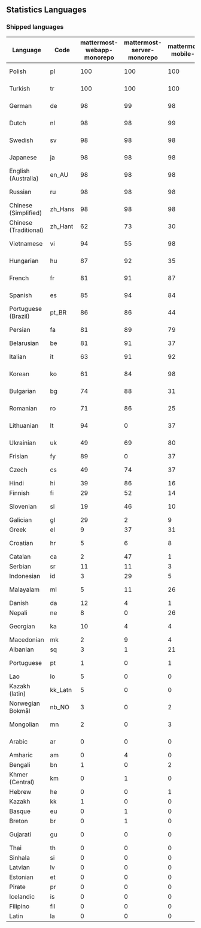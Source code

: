 ## Statistics Languages ##
###  Shipped languages  ###
|Language|Code|mattermost-webapp-monorepo|mattermost-server-monorepo|mattermost-mobile-v2|mattermost-desktop|mattermost-playbooks-webapp|calls-webapp|Total|Last Modified|
|---|---|---|---|---|---|---|---|---|---|
|Polish|pl| 100| 100| 100| 100| 0| 100| 100|2023-10-04T20:46:33.930229Z|
|Turkish|tr| 100| 100| 100| 100| 0| 100| 100|2023-10-04T20:07:05.315973Z|
|German|de| 98| 99| 98| 100| 0| 100| 99|2023-10-04T06:03:30.731827Z|
|Dutch|nl| 98| 98| 99| 100| 0| 100| 99|2023-10-05T19:47:58.493234Z|
|Swedish|sv| 98| 98| 98| 100| 0| 100| 98|2023-10-05T08:09:24.265613Z|
|Japanese|ja| 98| 98| 98| 100| 0| 100| 98|2023-10-04T06:06:23.400516Z|
|English (Australia)|en_AU| 98| 98| 98| 96| 0| 0| 98|2023-10-04T06:03:46.093508Z|
|Russian|ru| 98| 98| 98| 100| 0| 76| 95|2023-10-04T09:30:00.618420Z|
|Chinese (Simplified)|zh_Hans| 98| 98| 98| 100| 0| 100| 94|2023-10-04T09:22:30.659032Z|
|Chinese (Traditional)|zh_Hant| 62| 73| 30| 94| 0| 4| 88|2023-10-04T09:27:25.425871Z|
|Vietnamese|vi| 94| 55| 98| 100| 0| 100| 85|2023-10-05T06:29:50.177605Z|
|Hungarian|hu| 87| 92| 35| 89| 0| 0| 82|2023-10-04T06:05:54.563989Z|
|French|fr| 81| 91| 87| 100| 0| 58| 82|2023-10-04T06:04:38.958891Z|
|Spanish|es| 85| 94| 84| 88| 0| 28| 81|2023-10-04T06:03:48.493736Z|
|Portuguese (Brazil)|pt_BR| 86| 86| 44| 70| 0| 100| 81|2023-10-04T06:09:14.550584Z|
|Persian|fa| 81| 89| 79| 89| 0| 0| 78|2023-10-04T06:04:11.547353Z|
|Belarusian|be| 81| 91| 37| 8| 0| 0| 76||
|Italian|it| 63| 91| 92| 21| 0| 24| 72|2023-10-04T06:06:20.894448Z|
|Korean|ko| 61| 84| 98| 100| 0| 99| 71|2023-10-04T06:07:08.550457Z|
|Bulgarian|bg| 74| 88| 31| 0| 0| 0| 70|2023-10-04T06:02:27.902684Z|
|Romanian|ro| 71| 86| 25| 0| 0| 0| 67|2023-10-04T06:09:28.337389Z|
|Lithuanian|lt| 94| 0| 37| 86| 0| 89| 63|2023-04-12T16:15:33.750015Z|
|Ukrainian|uk| 49| 69| 80| 72| 0| 0| 59|2023-10-04T06:10:39.180161Z|
|Frisian|fy| 89| 0| 37| 0| 0| 0| 57||
|Czech|cs| 49| 74| 37| 86| 0| 100| 54|2023-08-04T09:02:12.265970Z|
|Hindi|hi| 39| 86| 16| 0| 0| 0| 47||
|Finnish|fi| 29| 52| 14| 0| 0| 0| 32||
|Slovenian|sl| 19| 46| 10| 0| 0| 0| 23|2022-02-01T09:45:57.048553Z|
|Galician|gl| 29| 2| 9| 0| 0| 0| 19||
|Greek|el| 9| 37| 31| 0| 0| 0| 18||
|Croatian|hr| 5| 6| 8| 9| 0| 100| 14|2023-10-03T17:02:00.220146Z|
|Catalan|ca| 2| 47| 1| 0| 0| 0| 13||
|Serbian|sr| 11| 11| 3| 86| 0| 0| 12||
|Indonesian|id| 3| 29| 5| 0| 0| 0| 10||
|Malayalam|ml| 5| 11| 26| 0| 0| 0| 9|2022-01-22T14:30:07.461664Z|
|Danish|da| 12| 4| 1| 0| 0| 0| 8||
|Nepali|ne| 8| 0| 26| 0| 0| 0| 7||
|Georgian|ka| 10| 4| 4| 0| 0| 0| 7|2023-06-23T10:19:49.433102Z|
|Macedonian|mk| 2| 9| 4| 26| 0| 0| 5||
|Albanian|sq| 3| 1| 21| 0| 0| 0| 5||
|Portuguese|pt| 1| 0| 1| 86| 0| 0| 3|2023-05-09T17:58:16.911770Z|
|Lao|lo| 5| 0| 0| 0| 0| 0| 3||
|Kazakh (latin)|kk_Latn| 5| 0| 0| 0| 0| 0| 3||
|Norwegian Bokmål|nb_NO| 3| 0| 2| 0| 0| 0| 2||
|Mongolian|mn| 2| 0| 3| 0| 0| 0| 2|2023-02-16T01:18:16.318222Z|
|Arabic|ar| 0| 0| 0| 42| 0| 0| 1|2023-03-08T14:17:38.148886Z|
|Amharic|am| 0| 4| 0| 0| 0| 0| 1||
|Bengali|bn| 1| 0| 2| 0| 0| 0| 1||
|Khmer (Central)|km| 0| 1| 0| 0| 0| 0| 0||
|Hebrew|he| 0| 0| 1| 0| 0| 0| 0||
|Kazakh|kk| 1| 0| 0| 0| 0| 0| 0||
|Basque|eu| 0| 1| 0| 0| 0| 0| 0||
|Breton|br| 0| 1| 0| 0| 0| 0| 0||
|Gujarati|gu| 0| 0| 0| 0| 0| 0| 0|2023-10-05T08:47:21.514710Z|
|Thai|th| 0| 0| 0| 6| 0| 0| 0||
|Sinhala|si| 0| 0| 0| 0| 0| 0| 0||
|Latvian|lv| 0| 0| 0| 0| 0| 0| 0||
|Estonian|et| 0| 0| 0| 0| 0| 0| 0||
|Pirate|pr| 0| 0| 0| 0| 0| 0| 0||
|Icelandic|is| 0| 0| 0| 0| 0| 0| 0||
|Filipino|fil| 0| 0| 0| 0| 0| 0| 0||
|Latin|la| 0| 0| 0| 0| 0| 0| 0||
